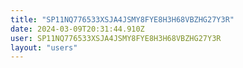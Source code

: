 ```yaml
---
title: "SP11NQ776533XSJA4JSMY8FYE8H3H68VBZHG27Y3R"
date: 2024-03-09T20:31:44.910Z
user: SP11NQ776533XSJA4JSMY8FYE8H3H68VBZHG27Y3R
layout: "users"
---
```

    